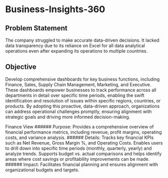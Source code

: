 # Business-Insights-360

## Problem Statement 
The company struggled to make accurate data-driven decisions. It lacked data transparency due to its reliance on Excel for all data analytical operations even after expanding its operations to multiple countries.

## Objective
Develop comprehensive dashboards for key business functions, including Finance, Sales, Supply Chain Management, Marketing, and Executive. These dashboards empower businesses to track performance across all departments in detail over specific time periods, enabling the swift identification and resolution of issues within specific regions, countries, or products. By adopting this proactive, data-driven approach, organizations can address operational challenges promptly, ensuring alignment with strategic goals and driving more informed decision-making.

   Finance View
     ###### Purpose: Provides a comprehensive overview of financial performance metrics, including revenue, profit margins, operating costs, and variance analysis.
     ###### Details:
      Tracks key financial KPIs such as Net Revenue, Gross Margin %, and Operating Costs.
      Enables users to drill down into specific time periods (monthly, quarterly, yearly) and analyze trends.
      Supports budget vs. actual comparisons and helps identify areas where cost savings or profitability improvements can be made.
     ###### Impact: Facilitates financial planning and ensures alignment with organizational budgets and targets.


